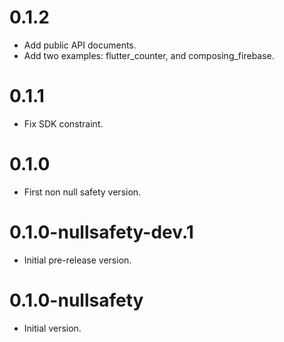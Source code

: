 # 0.1.2

- Add public API documents.
- Add two examples: flutter_counter, and composing_firebase.

# 0.1.1

- Fix SDK constraint. 

# 0.1.0

- First non null safety version. 

# 0.1.0-nullsafety-dev.1

- Initial pre-release version.

# 0.1.0-nullsafety

- Initial version.

